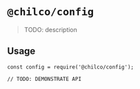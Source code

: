 # `@chilco/config`

> TODO: description

## Usage

```
const config = require('@chilco/config');

// TODO: DEMONSTRATE API
```
